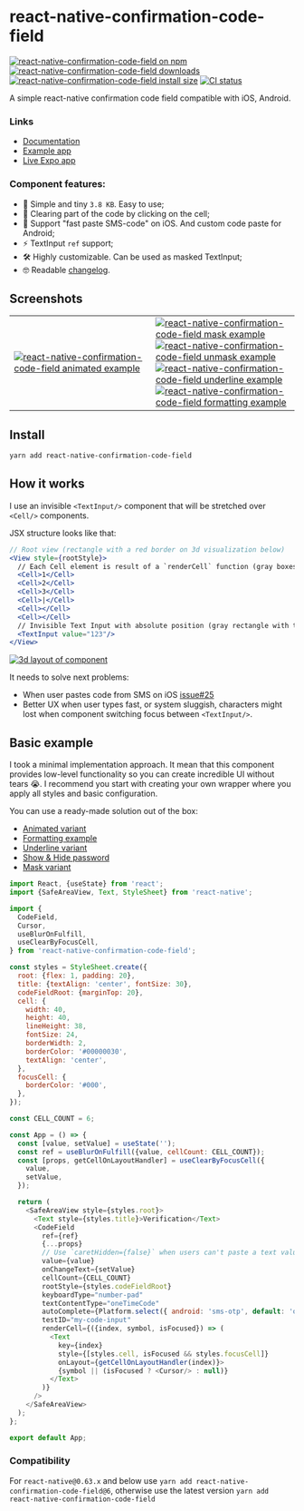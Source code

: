 # react-native-confirmation-code-field

[![react-native-confirmation-code-field on npm](https://badgen.net/npm/v/react-native-confirmation-code-field)](https://www.npmjs.com/package/react-native-confirmation-code-field)
[![react-native-confirmation-code-field downloads](https://badgen.net/npm/dm/react-native-confirmation-code-field)](https://www.npmtrends.com/react-native-confirmation-code-field)
[![react-native-confirmation-code-field install size](https://packagephobia.com/badge?p=react-native-confirmation-code-field)](https://packagephobia.com/result?p=react-native-confirmation-code-field)
[![CI status](https://github.com/retyui/react-native-confirmation-code-field/actions/workflows/nodejs.yml/badge.svg)](https://github.com/retyui/react-native-confirmation-code-field/actions/workflows/nodejs.yml)

A simple react-native confirmation code field compatible with iOS, Android.

### Links

- [Documentation](API.md)
- [Example app](examples/DemoCodeField)
- [Live Expo app](https://snack.expo.io/Zil!jCFft)

### Component features:

- 🔮 Simple and tiny `3.8 KB`. Easy to use;
- 🚮 Clearing part of the code by clicking on the cell;
- 🍎 Support "fast paste SMS-code" on iOS. And custom code paste for Android;
- ⚡ TextInput `ref` support;
- 🛠 Highly customizable. Can be used as masked TextInput;
- 🤓 Readable [changelog](CHANGELOG.md).

## Screenshots

|     |     |
| --- | --- |
| [![react-native-confirmation-code-field animated example](https://media.giphy.com/media/huJrqF0YRrNJBTwUmz/giphy.gif)](examples/DemoCodeField/src/AnimatedExample) | [![react-native-confirmation-code-field mask example](https://media.giphy.com/media/L4HHvT9Rwdlcdj59np/giphy.gif)](examples/DemoCodeField/src/MaskExample)<br/>[![react-native-confirmation-code-field unmask example](https://media.giphy.com/media/jslJYqajRARsyANwdf/giphy.gif)](examples/DemoCodeField/src/UnmaskExample)<br/>[![react-native-confirmation-code-field underline example](https://media.giphy.com/media/XEazF64IwELNV8wZge/giphy.gif)](examples/DemoCodeField/src/UnderlineExample)<br/>[![react-native-confirmation-code-field formatting example](https://media.giphy.com/media/Y1TB1fSFtWHAdKSpZY/giphy.gif)](examples/DemoCodeField/src/FormattingExample) |

## Install

```sh
yarn add react-native-confirmation-code-field
```

## How it works

I use an invisible `<TextInput/>` component that will be stretched over `<Cell/>` components.

JSX structure looks like that:

```jsx
// Root view (rectangle with a red border on 3d visualization below)
<View style={rootStyle}>
  // Each Cell element is result of a `renderCell` function (gray boxes)
  <Cell>1</Cell>
  <Cell>2</Cell>
  <Cell>3</Cell>
  <Cell>|</Cell>
  <Cell></Cell>
  <Cell></Cell>
  // Invisible Text Input with absolute position (gray rectangle with text '123')
  <TextInput value="123"/>
</View>
```

[![3d layout of component](https://media.giphy.com/media/oyYoYUwM3t9O7BuPDO/giphy.gif)](https://codepen.io/retyui/pen/WNGdNdJ)

It needs to solve next problems:

- When user pastes code from SMS on iOS [issue#25](https://github.com/retyui/react-native-confirmation-code-field/issues/25#issuecomment-446497934)
- Better UX when user types fast, or system sluggish, characters might lost when component switching focus between `<TextInput/>`.

## Basic example

I took a minimal implementation approach.
It mean that this component provides low-level functionality so you can create incredible UI without tears 😭.
I recommend you start with creating your own wrapper where you apply all styles and basic configuration.

You can use a ready-made solution out of the box:

- [Animated variant](examples/DemoCodeField/src/AnimatedExample)
- [Formatting example](examples/DemoCodeField/src/FormattingExample)
- [Underline variant](examples/DemoCodeField/src/UnderlineExample)
- [Show & Hide password](examples/DemoCodeField/src/UnmaskExample)
- [Mask variant](examples/DemoCodeField/src/MaskExample)

```js
import React, {useState} from 'react';
import {SafeAreaView, Text, StyleSheet} from 'react-native';

import {
  CodeField,
  Cursor,
  useBlurOnFulfill,
  useClearByFocusCell,
} from 'react-native-confirmation-code-field';

const styles = StyleSheet.create({
  root: {flex: 1, padding: 20},
  title: {textAlign: 'center', fontSize: 30},
  codeFieldRoot: {marginTop: 20},
  cell: {
    width: 40,
    height: 40,
    lineHeight: 38,
    fontSize: 24,
    borderWidth: 2,
    borderColor: '#00000030',
    textAlign: 'center',
  },
  focusCell: {
    borderColor: '#000',
  },
});

const CELL_COUNT = 6;

const App = () => {
  const [value, setValue] = useState('');
  const ref = useBlurOnFulfill({value, cellCount: CELL_COUNT});
  const [props, getCellOnLayoutHandler] = useClearByFocusCell({
    value,
    setValue,
  });

  return (
    <SafeAreaView style={styles.root}>
      <Text style={styles.title}>Verification</Text>
      <CodeField
        ref={ref}
        {...props}
        // Use `caretHidden={false}` when users can't paste a text value, because context menu doesn't appear
        value={value}
        onChangeText={setValue}
        cellCount={CELL_COUNT}
        rootStyle={styles.codeFieldRoot}
        keyboardType="number-pad"
        textContentType="oneTimeCode"
        autoComplete={Platform.select({ android: 'sms-otp', default: 'one-time-code' })}
        testID="my-code-input"
        renderCell={({index, symbol, isFocused}) => (
          <Text
            key={index}
            style={[styles.cell, isFocused && styles.focusCell]}
            onLayout={getCellOnLayoutHandler(index)}>
            {symbol || (isFocused ? <Cursor/> : null)}
          </Text>
        )}
      />
    </SafeAreaView>
  );
};

export default App;
```

### Compatibility

For `react-native@0.63.x` and below use `yarn add react-native-confirmation-code-field@6`, otherwise use the latest version `yarn add react-native-confirmation-code-field`

